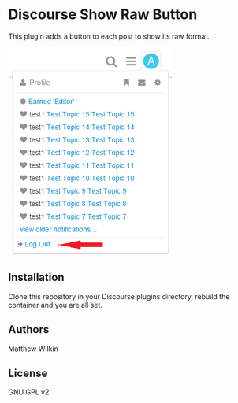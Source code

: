 # Discourse Show Raw Button

This plugin adds a button to each post to show its raw format.

![](https://raw.githubusercontent.com/cpradio/discourse-logout-menu-item/master/screenshot.png)

## Installation

Clone this repository in your Discourse plugins directory, rebuild the container and you are all set.

## Authors

Matthew Wilkin

## License

GNU GPL v2